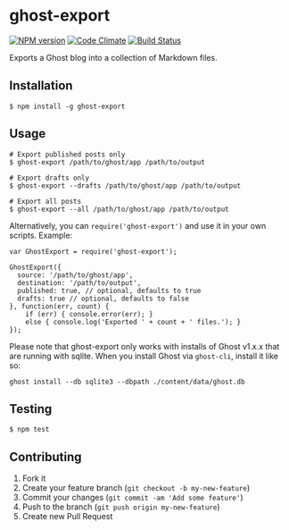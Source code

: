 # ghost-export
[![NPM version](https://badge.fury.io/js/ghost-export.svg)](http://badge.fury.io/js/ghost-export)
[![Code Climate](https://codeclimate.com/github/brianokeefe/ghost-export/badges/gpa.svg)](https://codeclimate.com/github/brianokeefe/ghost-export)
[![Build Status](https://travis-ci.org/brianokeefe/ghost-export.svg?branch=master)](https://travis-ci.org/brianokeefe/ghost-export)

Exports a Ghost blog into a collection of Markdown files.

## Installation

    $ npm install -g ghost-export

## Usage

    # Export published posts only
    $ ghost-export /path/to/ghost/app /path/to/output

    # Export drafts only
    $ ghost-export --drafts /path/to/ghost/app /path/to/output

    # Export all posts
    $ ghost-export --all /path/to/ghost/app /path/to/output

Alternatively, you can `require('ghost-export')` and use it in your own scripts. Example:

    var GhostExport = require('ghost-export');

    GhostExport({
      source: '/path/to/ghost/app',
      destination: '/path/to/output',
      published: true, // optional, defaults to true
      drafts: true // optional, defaults to false
    }, function(err, count) {
        if (err) { console.error(err); }
        else { console.log('Exported ' + count + ' files.'); }
    });
    
Please note that ghost-export only works with installs of Ghost v1.x.x that are running with sqlite. When you install Ghost via `ghost-cli`, install it like so:

    ghost install --db sqlite3 --dbpath ./content/data/ghost.db

## Testing

    $ npm test

## Contributing

1. Fork it
2. Create your feature branch (`git checkout -b my-new-feature`)
3. Commit your changes (`git commit -am 'Add some feature'`)
4. Push to the branch (`git push origin my-new-feature`)
5. Create new Pull Request
